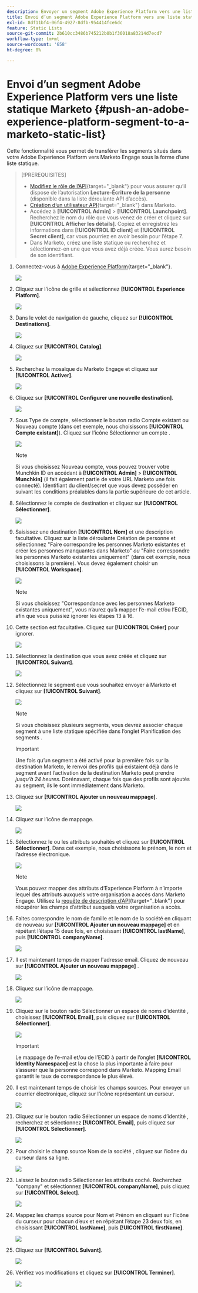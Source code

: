 ```yaml
---
description: Envoyer un segment Adobe Experience Platform vers une liste statique Marketo - Documents Marketo - Documentation du produit
title: Envoi d’un segment Adobe Experience Platform vers une liste statique Marketo
exl-id: 8df11bf4-06f4-4927-8dfb-954414fce6dc
feature: Static Lists
source-git-commit: 2b610cc3486b745212b0b1f36018a83214d7ecd7
workflow-type: tm+mt
source-wordcount: '658'
ht-degree: 0%

---
```


# Envoi d’un segment Adobe Experience Platform vers une liste statique Marketo {#push-an-adobe-experience-platform-segment-to-a-marketo-static-list}

Cette fonctionnalité vous permet de transférer les segments situés dans votre Adobe Experience Platform vers Marketo Engage sous la forme d’une liste statique.

>[!PREREQUISITES]
>
>* [Modifiez le rôle de l’API](/help/marketo/product-docs/administration/users-and-roles/create-delete-edit-and-change-a-user-role.md#edit-an-existing-role){target="_blank"} pour vous assurer qu’il dispose de l’autorisation **Lecture-Écriture de la personne** (disponible dans la liste déroulante API d’accès).
>* [Création d’un utilisateur API](/help/marketo/product-docs/administration/users-and-roles/create-an-api-only-user.md){target="_blank"} dans Marketo.
>* Accédez à **[!UICONTROL Admin]** > **[!UICONTROL Launchpoint]**. Recherchez le nom du rôle que vous venez de créer et cliquez sur **[!UICONTROL Afficher les détails]**. Copiez et enregistrez les informations dans **[!UICONTROL ID client]** et **[!UICONTROL Secret client]**, car vous pourriez en avoir besoin pour l’étape 7.
>* Dans Marketo, créez une liste statique ou recherchez et sélectionnez-en une que vous avez déjà créée. Vous aurez besoin de son identifiant.

1. Connectez-vous à [Adobe Experience Platform](https://experience.adobe.com/){target="_blank"}.

   ![](assets/push-an-adobe-experience-platform-segment-1.png)

1. Cliquez sur l&#39;icône de grille et sélectionnez **[!UICONTROL Experience Platform]**.

   ![](assets/push-an-adobe-experience-platform-segment-2.png)

1. Dans le volet de navigation de gauche, cliquez sur **[!UICONTROL Destinations]**.

   ![](assets/push-an-adobe-experience-platform-segment-3.png)

1. Cliquez sur **[!UICONTROL Catalog]**.

   ![](assets/push-an-adobe-experience-platform-segment-4.png)

1. Recherchez la mosaïque du Marketo Engage et cliquez sur **[!UICONTROL Activer]**.

   ![](assets/push-an-adobe-experience-platform-segment-5.png)

1. Cliquez sur **[!UICONTROL Configurer une nouvelle destination]**.

   ![](assets/push-an-adobe-experience-platform-segment-6.png)


1. Sous Type de compte, sélectionnez le bouton radio Compte existant ou Nouveau compte (dans cet exemple, nous choisissons **[!UICONTROL Compte existant]**). Cliquez sur l’icône Sélectionner un compte .

   ![](assets/push-an-adobe-experience-platform-segment-7.png)

   >[!NOTE]
   >
   >Si vous choisissez Nouveau compte, vous pouvez trouver votre Munchkin ID en accédant à **[!UICONTROL Admin]** > **[!UICONTROL Munchkin]** (il fait également partie de votre URL Marketo une fois connecté). Identifiant du client/secret que vous devez posséder en suivant les conditions préalables dans la partie supérieure de cet article.

1. Sélectionnez le compte de destination et cliquez sur **[!UICONTROL Sélectionner]**.

   ![](assets/push-an-adobe-experience-platform-segment-8.png)

1. Saisissez une destination **[!UICONTROL Nom]** et une description facultative. Cliquez sur la liste déroulante Création de personne et sélectionnez &quot;Faire correspondre les personnes Marketo existantes et créer les personnes manquantes dans Marketo&quot; _ou_ &quot;Faire correspondre les personnes Marketo existantes uniquement&quot; (dans cet exemple, nous choisissons la première). Vous devez également choisir un **[!UICONTROL Workspace]**.

   ![](assets/push-an-adobe-experience-platform-segment-9.png)

   >[!NOTE]
   >
   >Si vous choisissez &quot;Correspondance avec les personnes Marketo existantes uniquement&quot;, vous n’aurez qu’à mapper l’e-mail et/ou l’ECID, afin que vous puissiez ignorer les étapes 13 à 16.

1. Cette section est facultative. Cliquez sur **[!UICONTROL Créer]** pour ignorer.

   ![](assets/push-an-adobe-experience-platform-segment-10.png)

1. Sélectionnez la destination que vous avez créée et cliquez sur **[!UICONTROL Suivant]**.

   ![](assets/push-an-adobe-experience-platform-segment-11.png)

1. Sélectionnez le segment que vous souhaitez envoyer à Marketo et cliquez sur **[!UICONTROL Suivant]**.

   ![](assets/push-an-adobe-experience-platform-segment-12.png)

   >[!NOTE]
   >
   >Si vous choisissez plusieurs segments, vous devrez associer chaque segment à une liste statique spécifiée dans l’onglet Planification des segments .

   >[!IMPORTANT]
   >
   >Une fois qu’un segment a été activé pour la première fois sur la destination Marketo, le renvoi des profils qui existaient déjà dans le segment avant l’activation de la destination Marketo peut prendre _jusqu’à 24 heures_. Dorénavant, chaque fois que des profils sont ajoutés au segment, ils le sont immédiatement dans Marketo.

1. Cliquez sur **[!UICONTROL Ajouter un nouveau mappage]**.

   ![](assets/push-an-adobe-experience-platform-segment-13.png)

1. Cliquez sur l’icône de mappage.

   ![](assets/push-an-adobe-experience-platform-segment-14.png)

1. Sélectionnez le ou les attributs souhaités et cliquez sur **[!UICONTROL Sélectionner]**. Dans cet exemple, nous choisissons le prénom, le nom et l’adresse électronique.

   ![](assets/push-an-adobe-experience-platform-segment-15.png)

   >[!NOTE]
   >
   >Vous pouvez mapper des attributs d’Experience Platform à n’importe lequel des attributs auxquels votre organisation a accès dans Marketo Engage. Utilisez la [requête de description d’API](https://experienceleague.adobe.com/en/docs/marketo-developer/marketo/rest/lead-database/lead-database#describe){target="_blank"} pour récupérer les champs d’attribut auxquels votre organisation a accès.

1. Faites correspondre le nom de famille et le nom de la société en cliquant de nouveau sur **[!UICONTROL Ajouter un nouveau mappage]** et en répétant l’étape 15 deux fois, en choisissant **[!UICONTROL lastName]**, puis **[!UICONTROL companyName]**.

   ![](assets/push-an-adobe-experience-platform-segment-16.png)

1. Il est maintenant temps de mapper l&#39;adresse email. Cliquez de nouveau sur **[!UICONTROL Ajouter un nouveau mappage]** .

   ![](assets/push-an-adobe-experience-platform-segment-17.png)

1. Cliquez sur l’icône de mappage.

   ![](assets/push-an-adobe-experience-platform-segment-18.png)

1. Cliquez sur le bouton radio Sélectionner un espace de noms d’identité , choisissez **[!UICONTROL Email]**, puis cliquez sur **[!UICONTROL Sélectionner]**.

   ![](assets/push-an-adobe-experience-platform-segment-19.png)

   >[!IMPORTANT]
   >
   >Le mappage de l’e-mail et/ou de l’ECID à partir de l’onglet **[!UICONTROL Identity Namespace]** est la chose la plus importante à faire pour s’assurer que la personne correspond dans Marketo. Mapping Email garantit le taux de correspondance le plus élevé.

1. Il est maintenant temps de choisir les champs sources. Pour envoyer un courrier électronique, cliquez sur l’icône représentant un curseur.

   ![](assets/push-an-adobe-experience-platform-segment-20.png)

1. Cliquez sur le bouton radio Sélectionner un espace de noms d’identité , recherchez et sélectionnez **[!UICONTROL Email]**, puis cliquez sur **[!UICONTROL Sélectionner]**.

   ![](assets/push-an-adobe-experience-platform-segment-21.png)

1. Pour choisir le champ source Nom de la société , cliquez sur l’icône du curseur dans sa ligne.

   ![](assets/push-an-adobe-experience-platform-segment-22.png)

1. Laissez le bouton radio Sélectionner les attributs coché. Recherchez &quot;company&quot; et sélectionnez **[!UICONTROL companyName]**, puis cliquez sur **[!UICONTROL Select]**.

   ![](assets/push-an-adobe-experience-platform-segment-23.png)

1. Mappez les champs source pour Nom et Prénom en cliquant sur l’icône du curseur pour chacun d’eux et en répétant l’étape 23 deux fois, en choisissant **[!UICONTROL lastName]**, puis **[!UICONTROL firstName]**.

   ![](assets/push-an-adobe-experience-platform-segment-24.png)

1. Cliquez sur **[!UICONTROL Suivant]**.

   ![](assets/push-an-adobe-experience-platform-segment-25.png)

1. Vérifiez vos modifications et cliquez sur **[!UICONTROL Terminer]**.

   ![](assets/push-an-adobe-experience-platform-segment-26.png)
